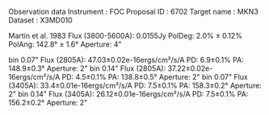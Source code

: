 Observation data
Instrument : FOC
Proposal ID : 6702
Target name : MKN3
Dataset : X3MD010

Martin et al. 1983	Flux (3800-5600A): 0.0155Jy	PolDeg: 2.0% ± 0.12%	PolAng: 142.8° ± 1.6°	Aperture: 4"

bin 0.07"		Flux (2805A): 47.03±0.02e-16ergs/cm²/s/A	PD: 6.9±0.1%	PA: 148.9±0.3°	Aperture: 2"
bin 0.14"		Flux (2805A): 37.22±0.02e-16ergs/cm²/s/A	PD: 4.5±0.1%	PA: 138.8±0.5°	Aperture: 2"
bin 0.07"		Flux (3405A): 33.4±0.01e-16ergs/cm²/s/A		PD: 7.5±0.1%	PA: 158.3±0.2°	Aperture: 2"
bin 0.14"		Flux (3405A): 26.12±0.01e-16ergs/cm²/s/A	PD: 7.5±0.1%	PA: 156.2±0.2°	Aperture: 2"
